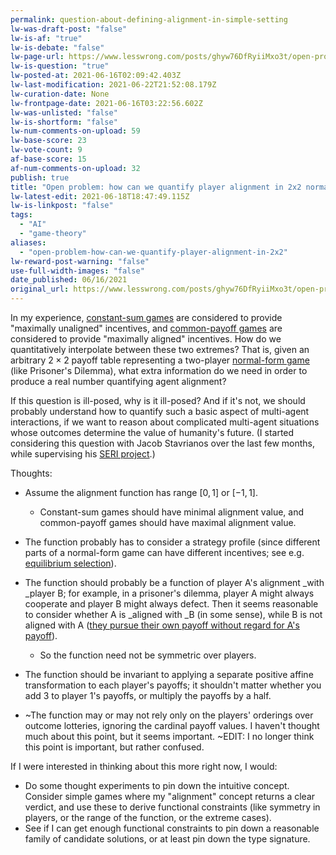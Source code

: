 ```yaml
---
permalink: question-about-defining-alignment-in-simple-setting
lw-was-draft-post: "false"
lw-is-af: "true"
lw-is-debate: "false"
lw-page-url: https://www.lesswrong.com/posts/ghyw76DfRyiiMxo3t/open-problem-how-can-we-quantify-player-alignment-in-2x2
lw-is-question: "true"
lw-posted-at: 2021-06-16T02:09:42.403Z
lw-last-modification: 2021-06-22T21:52:08.179Z
lw-curation-date: None
lw-frontpage-date: 2021-06-16T03:22:56.602Z
lw-was-unlisted: "false"
lw-is-shortform: "false"
lw-num-comments-on-upload: 59
lw-base-score: 23
lw-vote-count: 9
af-base-score: 15
af-num-comments-on-upload: 32
publish: true
title: "Open problem: how can we quantify player alignment in 2x2 normal-form games?"
lw-latest-edit: 2021-06-18T18:47:49.115Z
lw-is-linkpost: "false"
tags: 
  - "AI"
  - "game-theory"
aliases: 
  - "open-problem-how-can-we-quantify-player-alignment-in-2x2"
lw-reward-post-warning: "false"
use-full-width-images: "false"
date_published: 06/16/2021
original_url: https://www.lesswrong.com/posts/ghyw76DfRyiiMxo3t/open-problem-how-can-we-quantify-player-alignment-in-2x2
---
```

In my experience, [constant-sum games](http://www.cs.umd.edu/~hajiagha/474GT13/Lecture09102013.pdf) are considered to provide "maximally unaligned" incentives, and [common-payoff games](http://www.cs.umd.edu/~hajiagha/474GT13/Lecture09102013.pdf) are considered to provide "maximally aligned" incentives. How do we quantitatively interpolate between these two extremes? That is, given an arbitrary $2×2$  payoff table representing a two-player [normal-form game](https://en.wikipedia.org/wiki/Normal-form_game) (like Prisoner's Dilemma), what extra information do we need in order to produce a real number quantifying agent alignment? 

If this question is ill-posed, why is it ill-posed? And if it's not, we should probably understand how to quantify such a basic aspect of multi-agent interactions, if we want to reason about complicated multi-agent situations whose outcomes determine the value of humanity's future. (I started considering this question with Jacob Stavrianos over the last few months, while supervising his [SERI project](/formalizing-alignment-in-game-theory).)

Thoughts:

- Assume the alignment function has range $[0,1]$ or $[-1,1]$.
  - Constant-sum games should have minimal alignment value, and common-payoff games should have maximal alignment value.

- The function probably has to consider a strategy profile (since different parts of a normal-form game can have different incentives; see e.g. [equilibrium selection](https://en.wikipedia.org/wiki/Equilibrium_selection)).
- The function should probably be a function of player A's alignment _with _player B; for example, in a prisoner's dilemma, player A might always cooperate and player B might always defect. Then it seems reasonable to consider whether A is _aligned with _B (in some sense), while B is not aligned with A ([they pursue their own payoff without regard for A's payoff](/game-theoretic-definition-of-deception)).
  - So the function need not be symmetric over players.

- The function should be invariant to applying a separate positive affine transformation to each player's payoffs; it shouldn't matter whether you add 3 to player 1's payoffs, or multiply the payoffs by a half.
- ~The function may or may not rely only on the players' orderings over outcome lotteries, ignoring the cardinal payoff values. I haven't thought much about this point, but it seems important. ~EDIT: I no longer think this point is important, but rather confused.

If I were interested in thinking about this more right now, I would:

- Do some thought experiments to pin down the intuitive concept. Consider simple games where my "alignment" concept returns a clear verdict, and use these to derive functional constraints (like symmetry in players, or the range of the function, or the extreme cases).
- See if I can get enough functional constraints to pin down a reasonable family of candidate solutions, or at least pin down the type signature.